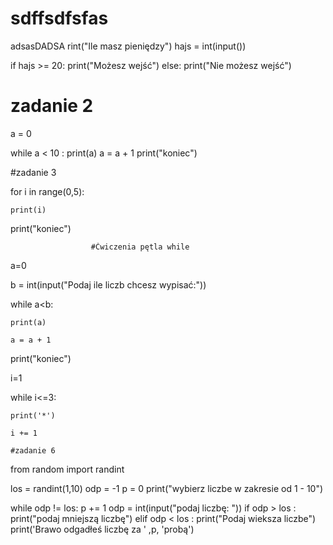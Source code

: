# sdffsdfsfas
adsasDADSA
rint("Ile masz pieniędzy")
hajs = int(input())

if hajs >= 20:
    print("Możesz wejść")
else:
    print("Nie możesz wejść")
# zadanie 2

a = 0

while a < 10 :
     print(a)
     a = a + 1
print("koniec")

#zadanie 3

for i in range(0,5):

    print(i)
print("koniec")

                      #Ćwiczenia pętla while
a=0

b = int(input("Podaj ile liczb chcesz wypisać:"))

while a<b:

    print(a)

    a = a + 1
print("koniec")

i=1

while i<=3:

    print('*')

    i += 1

    #zadanie 6

from random import randint

los = randint(1,10)
odp = -1
p = 0
print("wybierz liczbe w zakresie od 1 - 10")

while odp != los:
    p += 1
    odp = int(input("podaj liczbę: "))
    if odp > los :
        print("podaj mniejszą liczbę")
    elif odp < los :
        print("Podaj wieksza liczbe")
print('Brawo odgadłeś liczbę za ' ,p, 'probą')
